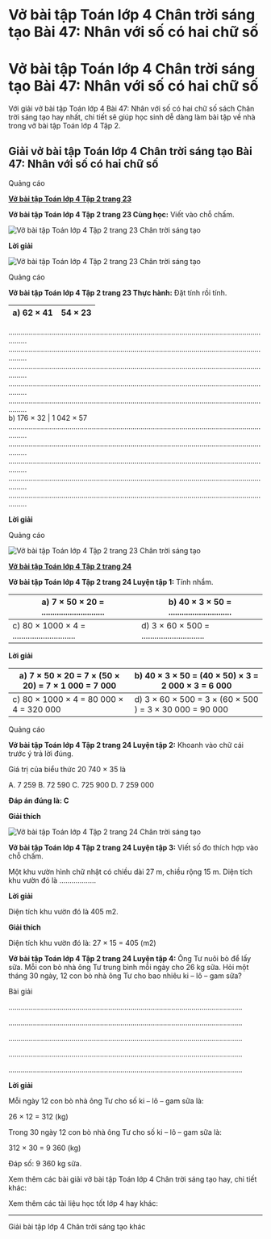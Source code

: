 # Vở bài tập Toán lớp 4 Chân trời sáng tạo Bài 47: Nhân với số có hai chữ số

# Vở bài tập Toán lớp 4 Chân trời sáng tạo Bài 47: Nhân với số có hai chữ số

Với giải vở bài tập Toán lớp 4 Bài 47: Nhân với số có hai chữ số sách Chân trời sáng tạo hay nhất, chi tiết sẽ giúp học sinh dễ dàng làm bài tập về nhà trong vở bài tập Toán lớp 4 Tập 2.

## Giải vở bài tập Toán lớp 4 Chân trời sáng tạo Bài 47: Nhân với số có hai chữ số

Quảng cáo

[**Vở bài tập Toán lớp 4 Tập 2 trang 23**](https://vietjack.com/vbt-toan-4-ct/vbt-toan-lop-4-tap-2-trang-23-chan-troi.jsp)

**Vở bài tập Toán lớp 4 Tập 2 trang 23 Cùng học:** Viết vào chỗ chấm.

![Vở bài tập Toán lớp 4 Tập 2 trang 23 Chân trời sáng tạo](https://vietjack.com/vbt-toan-4-ct/images/vbt-toan-lop-4-tap-2-trang-23-chan-troi.PNG)

**Lời giải**

![Vở bài tập Toán lớp 4 Tập 2 trang 23 Chân trời sáng tạo](https://vietjack.com/vbt-toan-4-ct/images/vbt-toan-lop-4-tap-2-trang-23-chan-troi-1.PNG)

Quảng cáo

**Vở bài tập Toán lớp 4 Tập 2 trang 23 Thực hành:** Đặt tính rồi tính.

a) 62 × 41 | 54 × 23  
---|---  
..................................................................................................................................... ..................................................................................................................................... ..................................................................................................................................... ..................................................................................................................................... .....................................................................................................................................  
b) 176 × 32 | 1 042 × 57  
..................................................................................................................................... ..................................................................................................................................... ..................................................................................................................................... ..................................................................................................................................... .....................................................................................................................................  
  
**Lời giải**

Quảng cáo

![Vở bài tập Toán lớp 4 Tập 2 trang 23 Chân trời sáng tạo](https://vietjack.com/vbt-toan-4-ct/images/vbt-toan-lop-4-tap-2-trang-23-chan-troi-2.PNG)

[**Vở bài tập Toán lớp 4 Tập 2 trang 24**](https://vietjack.com/vbt-toan-4-ct/vbt-toan-lop-4-tap-2-trang-24-chan-troi.jsp)

**Vở bài tập Toán lớp 4 Tập 2 trang 24 Luyện tập 1:** Tính nhẩm.

a) 7 × 50 × 20 = ............................. |  b) 40 × 3 × 50 = .............................  
---|---  
c) 80 × 1000 × 4 = ............................. |  d) 3 × 60 × 500 = .............................  
  
**Lời giải**

a) 7 × 50 × 20  = 7 × (50 × 20) = 7 × 1 000 = 7 000 |  b) 40 × 3 × 50  = (40 × 50) × 3 = 2 000 × 3 = 6 000  
---|---  
c) 80 × 1000 × 4  = 80 000 × 4  = 320 000 |  d) 3 × 60 × 500  = 3 × (60 × 500 ) = 3 × 30 000 = 90 000  
  
Quảng cáo

**Vở bài tập Toán lớp 4 Tập 2 trang 24 Luyện tập 2:** Khoanh vào chữ cái trước ý trả lời đúng.

Giá trị của biểu thức 20 740 × 35 là

A. 7 259 B. 72 590 C. 725 900 D. 7 259 000

**Đáp án đúng là: C**

**Giải thích**

![Vở bài tập Toán lớp 4 Tập 2 trang 24 Chân trời sáng tạo](https://vietjack.com/vbt-toan-4-ct/images/vbt-toan-lop-4-tap-2-trang-24-chan-troi.PNG)

**Vở bài tập Toán lớp 4 Tập 2 trang 24 Luyện tập 3:** Viết số đo thích hợp vào chỗ chấm.

Một khu vườn hình chữ nhật có chiều dài 27 m, chiều rộng 15 m. Diện tích khu vườn đó là ………………

**Lời giải**

Diện tích khu vườn đó là 405 m2.

**Giải thích**

Diện tích khu vườn đó là: 27 × 15 = 405 (m2)

**Vở bài tập Toán lớp 4 Tập 2 trang 24 Luyện tập 4:** Ông Tư nuôi bò để lấy sữa. Mỗi con bò nhà ông Tư trung bình mỗi ngày cho 26 kg sữa. Hỏi một tháng 30 ngày, 12 con bò nhà ông Tư cho bao nhiêu ki – lô – gam sữa?

Bài giải

................................................................................................................... 

................................................................................................................... 

................................................................................................................... 

................................................................................................................... 

................................................................................................................... 

**Lời giải**

Mỗi ngày 12 con bò nhà ông Tư cho số ki – lô – gam sữa là:

26 × 12 = 312 (kg)

Trong 30 ngày 12 con bò nhà ông Tư cho số ki – lô – gam sữa là:

312 × 30 = 9 360 (kg)

Đáp số: 9 360 kg sữa.

Xem thêm các bài giải vở bài tập Toán lớp 4 Chân trời sáng tạo hay, chi tiết khác:

Xem thêm các tài liệu học tốt lớp 4 hay khác:

* * *

Giải bài tập lớp 4 Chân trời sáng tạo khác
